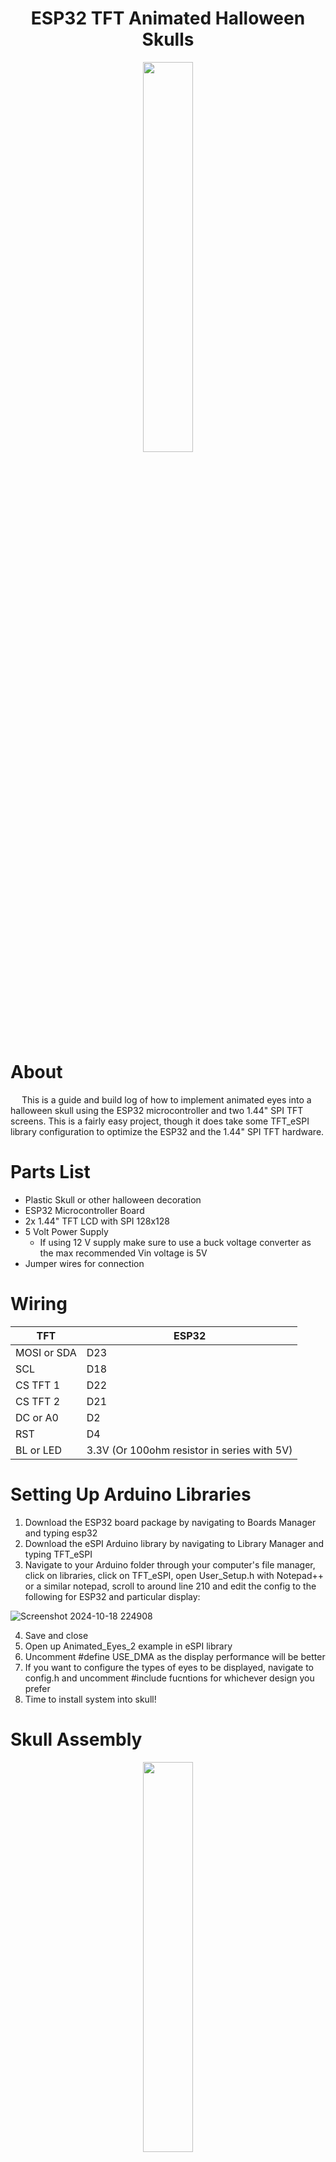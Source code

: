 <div align="center">
  <h1>ESP32 TFT Animated Halloween Skulls</h1>
</div>

<p align="center">
  <img src="https://github.com/user-attachments/assets/e3c41563-c999-483f-a331-19dc9efcca93" width=40% height=40%>
</p>

<h1>About</h1>
 &emsp; This is a guide and build log of how to implement animated eyes into a halloween skull using the ESP32 microcontroller and two 1.44" SPI TFT screens. This is a fairly easy project, though it does take some TFT_eSPI library configuration to optimize the ESP32 and the 1.44" SPI TFT hardware.

<h1>Parts List</h1>

- Plastic Skull or other halloween decoration
- ESP32 Microcontroller Board
- 2x 1.44" TFT LCD with SPI 128x128
- 5 Volt Power Supply
  - If using 12 V supply make sure to use a buck voltage converter as the max recommended Vin     voltage is 5V
- Jumper wires for connection

<h1>Wiring</h1>

| TFT | ESP32 |
|-----------------|-----------------|
| MOSI or SDA | D23 |
| SCL | D18 |
| CS TFT 1 | D22 |
| CS TFT 2 | D21 |
| DC or A0 | D2 |
| RST | D4 |
| BL or LED | 3.3V (Or 100ohm resistor in series with 5V) |

<h1>Setting Up Arduino Libraries</h1>

1. Download the ESP32 board package by navigating to Boards Manager and typing esp32
2. Download the eSPI Arduino library by navigating to Library Manager and typing TFT_eSPI
3. Navigate to your Arduino folder through your computer's file manager, click on libraries, click on TFT_eSPI, open User_Setup.h with Notepad++ or a similar notepad, scroll to around line 210 and edit the config to the following for ESP32 and particular display:

![Screenshot 2024-10-18 224908](https://github.com/user-attachments/assets/bb7206d9-0ecf-4d7c-96db-7ecae27ad309)

4. Save and close
5. Open up Animated_Eyes_2 example in eSPI library
6. Uncomment #define USE_DMA as the display performance will be better
7. If you want to configure the types of eyes to be displayed, navigate to config.h and uncomment #include fucntions for whichever design you prefer
8. Time to install system into skull!

<h1>Skull Assembly</h1>

<p align="center">
  <img src="https://github.com/user-attachments/assets/19e2d2e3-2418-494b-9161-9be76953c31e" width=40% height=40%>
</p>

With my halloween skull, I cut the back off of the skull with a hacksaw and used a dremel to carve out the eye holes in the front. To keep moisture out of the skull, I used a thin sheet of transparent plastic similar to a milk carton to glue to the eye holes. That way, it'll add water protection and durability protection as the TFT screens can be a bit fragile.

As you can see in the photo above, I used a waterproof tape like duck tape to secure the screens just in case I needed to modify or fix my setup. I also used double sided tape to secure the ESP32 and buck converter (to step down my 12 volt supply to 5 volts) to the top of the skull to help protect against moisture damage in case some water did get inside. 

For the wiring, I spliced together female to female jumper wires used for breadboards to make the connections easy to install and modify in case of breakage. 

Once I made sure everything works as expected, I put the back half of the skull back on with waterproof tape to keep moisture out the best I could.

<h1>Closing</h1>

If you made it this far, thank you so much for reading about my animated halloween skulls build. Hopefully this inspired you to create your own animated eyes for halloween decorations or any other project you might be pursuing. 
